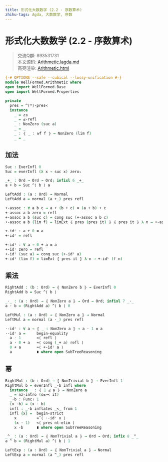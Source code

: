 ```yaml
---
title: 形式化大数数学 (2.2 - 序数算术)
zhihu-tags: Agda, 大数数学, 序数
---
```


# 形式化大数数学 (2.2 - 序数算术)

> 交流Q群: 893531731  
> 本文源码: [Arithmetic.lagda.md](https://github.com/choukh/agda-googology/blob/main/src/WellFormed/Arithmetic.lagda.md)  
> 高亮渲染: [Arithmetic.html](https://choukh.github.io/agda-googology/WellFormed.Arithmetic.html)  

```agda
{-# OPTIONS --safe --cubical --lossy-unification #-}
module WellFormed.Arithmetic where
open import WellFormed.Base
open import WellFormed.Properties
```

```agda
private
  pres = ^⟨*⟩-pres<
  instance
    _ = z≤
    _ = ≤-refl
    _ : NonZero (suc a)
    _ = _
    _ : ⦃ _ : wf f ⦄ → NonZero (lim f)
    _ = _
```

## 加法

```agda
Suc : EverInfl 0
Suc = everInfl (λ x → suc x) zero₁
```

```agda
_+_ : Ord → Ord → Ord; infixl 6 _+_
a + b = Suc ^⟨ b ⟩ a
```

```agda
LeftAdd : (a : Ord) → Normal
LeftAdd a = normal (a +_) pres refl
```

```agda
+-assoc : ∀ a b c → a + (b + c) ≡ (a + b) + c
+-assoc a b zero = refl
+-assoc a b (suc c) = cong suc (+-assoc a b c)
+-assoc a b (lim f) = limExt ⦃ pres (pres it) ⦄ ⦃ pres it ⦄ λ n → +-assoc a b (f n)
```

```agda
+-idʳ : a + 0 ≡ a
+-idʳ = refl
```

```agda
+-idˡ : ∀ a → 0 + a ≡ a
+-idˡ zero = refl
+-idˡ (suc a) = cong suc (+-idˡ a)
+-idˡ (lim f) = limExt ⦃ pres it ⦄ λ n → +-idˡ (f n)
```

## 乘法

```agda
RightAdd : (b : Ord) → ⦃ NonZero b ⦄ → EverInfl 0
RightAdd b = Suc ^⟨ b ⟩
```

```agda
_⋅_ : (a : Ord) → ⦃ NonZero a ⦄ → Ord → Ord; infixl 7 _⋅_
a ⋅ b = (RightAdd a) ^⟨ b ⟩ 0
```

```agda
LeftMul : (a : Ord) → ⦃ NonZero a ⦄ → Normal
LeftMul a = normal (a ⋅_) pres refl
```

```agda
⋅-idʳ : ∀ a → ⦃ _ : NonZero a ⦄ → a ⋅ 1 ≡ a
⋅-idʳ a =     begin-equality
  a ⋅ 1       ≈⟨ refl ⟩
  a ⋅ 0 + a   ≈⟨ cong (_+ a) refl ⟩
  0 + a       ≈⟨ +-idˡ a ⟩
  a           ∎ where open SubTreeReasoning
```

## 幂

```agda
RightMul : (b : Ord) → ⦃ NonTrivial b ⦄ → EverInfl 1
RightMul b = everInfl _⋅b infl where
  instance _ : ⦃ 1 ≤ a ⦄ → NonZero a
  _ = nz-intro (s≤→< it)
  _⋅b : Func↾ 1
  (x ⋅b) = (x ⋅ b)
  infl : _⋅b inflates _<_ from 1
  infl {x} =  begin-strict
    x         ≈˘⟨ ⋅-idʳ x ⟩
    (x ⋅ 1)   <⟨ pres nt-elim ⟩
    x ⋅b      ∎ where open SubTreeReasoning
```

```agda
_^_ : (a : Ord) → ⦃ NonTrivial a ⦄ → Ord → Ord; infix 8 _^_
a ^ b = (RightMul a) ^⟨ b ⟩ 1
```

```agda
LeftExp : (a : Ord) → ⦃ NonTrivial a ⦄ → Normal
LeftExp a = normal (a ^_) pres refl
```
